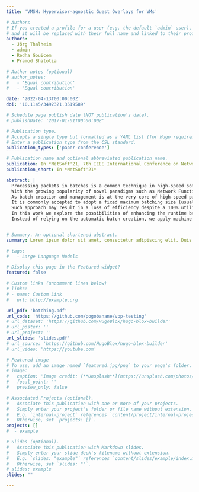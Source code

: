 ```yaml
---
title: 'VMSH: Hypervisor-agnostic Guest Overlays for VMs'

# Authors
# If you created a profile for a user (e.g. the default `admin` user), write the username (folder name) here
# and it will be replaced with their full name and linked to their profile.
authors:
  - Jörg Thalheim
  - admin
  - Redha Gouicem
  - Pramod Bhatotia

# Author notes (optional)
# author_notes:
#   - 'Equal contribution'
#   - 'Equal contribution'

date: '2022-04-13T00:00:00Z'
doi: '10.1145/3492321.3519589'

# Schedule page publish date (NOT publication's date).
# publishDate: '2017-01-01T00:00:00Z'

# Publication type.
# Accepts a single type but formatted as a YAML list (for Hugo requirements).
# Enter a publication type from the CSL standard.
publication_types: ['paper-conference']

# Publication name and optional abbreviated publication name.
publication: In *NetSoft'21, 7th IEEE International Conference on Network Softwarization*
publication_short: In *NetSoft'21*

abstract: |
  Processing packets in batches is a common technique in high-speed software routers to improve routing efficiency and increase throughput.
  With the growing popularity of novel paradigms such as Network Function Virtualization, advocating for the replacement of hardware-based networking modules towards software-based network functions deployed on commodity servers, we observe that batching techniques have been successfully implemented to reduce the HW/SW performance gap.
  As batch creation and management is at the very core of high-speed packet processors, it provides a significant impact to the overall packet processing capabilities of the system, affecting latency, throughput, CPU utilization and power consumption.
  It is commonly accepted to adopt a fixed maximum batching size (usually in the range between 32 and 512) to optimize for the worst case scenario (i.e. minimum-size packets at full bandwidth capacity).
  Such approach may result in a loss of efficiency despite a 100% utilization of the CPU.
  In this work we explore the possibilities of enhancing the runtime batch creation in VPP, a popular software router based on the Intel DPDK framework.
  Instead of relying on the automatic batch creation, we apply machine learning techniques to optimize the batching size for lower CPU-time and higher power efficiency in average scenarios, while maintaining its high performance in the worst case.


# Summary. An optional shortened abstract.
summary: Lorem ipsum dolor sit amet, consectetur adipiscing elit. Duis posuere tellus ac convallis placerat. Proin tincidunt magna sed ex sollicitudin condimentum.

# tags:
#   - Large Language Models

# Display this page in the Featured widget?
featured: false

# Custom links (uncomment lines below)
# links:
# - name: Custom Link
#   url: http://example.org

url_pdf: 'batching.pdf'
url_code: 'https://github.com/pogobanane/vpp-testing'
# url_dataset: 'https://github.com/HugoBlox/hugo-blox-builder'
# url_poster: ''
# url_project: ''
url_slides: 'slides.pdf'
# url_source: 'https://github.com/HugoBlox/hugo-blox-builder'
# url_video: 'https://youtube.com'

# Featured image
# To use, add an image named `featured.jpg/png` to your page's folder.
# image:
#   caption: 'Image credit: [**Unsplash**](https://unsplash.com/photos/pLCdAaMFLTE)'
#   focal_point: ''
#   preview_only: false

# Associated Projects (optional).
#   Associate this publication with one or more of your projects.
#   Simply enter your project's folder or file name without extension.
#   E.g. `internal-project` references `content/project/internal-project/index.md`.
#   Otherwise, set `projects: []`.
projects: []
#  - example

# Slides (optional).
#   Associate this publication with Markdown slides.
#   Simply enter your slide deck's filename without extension.
#   E.g. `slides: "example"` references `content/slides/example/index.md`.
#   Otherwise, set `slides: ""`.
# slides: example
slides: ""

---
```


